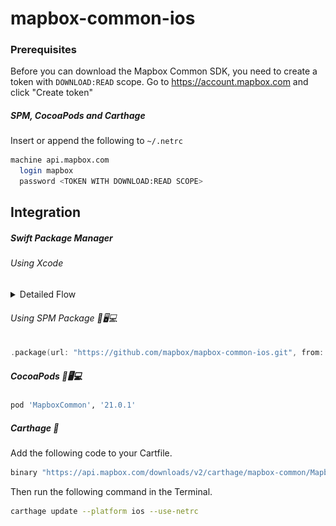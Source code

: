 # mapbox-common-ios

### Prerequisites

Before you can download the Mapbox Common SDK, you need to create a token with `DOWNLOAD:READ` scope.
Go to https://account.mapbox.com and click "Create token"

##### SPM, CocoaPods and Carthage
Insert or append the following to `~/.netrc`

```bash
machine api.mapbox.com
  login mapbox
  password <TOKEN WITH DOWNLOAD:READ SCOPE>
```

## Integration

##### Swift Package Manager

###### Using Xcode

<details><summary>Detailed Flow</summary>
<img src=".img/spmx-1.png">
<img src=".img/spmx-2.png">
<img src=".img/spmx-3.png">
<img src=".img/spmx-4.png">
</details>

###### Using SPM Package 📱🖥💻

```swift
.package(url: "https://github.com/mapbox/mapbox-common-ios.git", from: "21.0.1"),
```

##### CocoaPods 📱🖥💻

```ruby
pod 'MapboxCommon', '21.0.1'
```

##### Carthage 📱

Add the following code to your Cartfile.

```bash
binary "https://api.mapbox.com/downloads/v2/carthage/mapbox-common/MapboxCommon-ios.json" == 21.0.1
```

Then run the following command in the Terminal.
```bash
carthage update --platform ios --use-netrc
```
